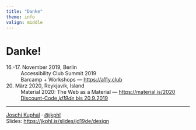 ```yaml
---
title: "Danke"
theme: info
valign: middle
---
```

# Danke!

<dl class="static"> 
    <dt>16.-17. November 2019, Berlin</dt>
    <dd>Accessibility Club Summit 2019<br>Barcamp + Workshops — <a href="https://a11y.club/event/accessibility-club-summit-2019" target="_blank" rel="noopener">https://a11y.club</a></dd>
    <dt>20. März 2020, Reykjavík, Island</dt>
    <dd>Material 2020: The Web as a Material — <a href="https://material.is/2020" target="_blank" rel="noopener">https://material.is/2020</a><br/><a href="https://ti.to/material-conference/material-2020/discount/jd19de" target="_blank" rel="noreferrer">Discount-Code <em>jd19de</em> bis 20.9.2019</a></dd>
</dl>

---
<div class="p-author h-card">
<a href="https://jkphl.is" target="_blank" rel="me"><span class="p-given-name">Joschi</span> <span class="p-family-name">Kuphal</span></a> · <a href="https://twitter.com/jkphl" rel="me" target="_blank">@jkphl</a>
</div>
<div>
Slides: <a href="https://jkphl.is/slides/jd19de/design" target="_top" rel="noopener">https://jkphl.is/slides/jd19de/design</a>
</div>
